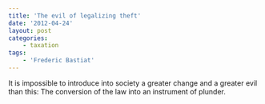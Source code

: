 ```yaml
---
title: 'The evil of legalizing theft'
date: '2012-04-24'
layout: post
categories:
    - taxation
tags:
    - 'Frederic Bastiat'
---
```


It is impossible to introduce into society a greater change and a greater evil than this: The conversion of the law into an instrument of plunder.